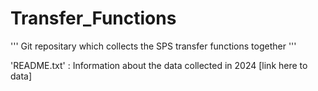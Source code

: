 # Transfer_Functions

''' Git repositary which collects the SPS transfer functions together '''

'README.txt' : Information about the data collected in 2024 [link here to data]
